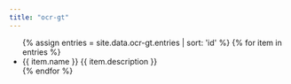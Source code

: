 ```yaml
---
title: "ocr-gt"
---
```


<ul> 
{% assign entries = site.data.ocr-gt.entries | sort: 'id' %}
{% for item in entries %}
    <li>
        {{ item.name }}
        {{ item.description }}
    </li>
{% endfor %}
</ul> 
